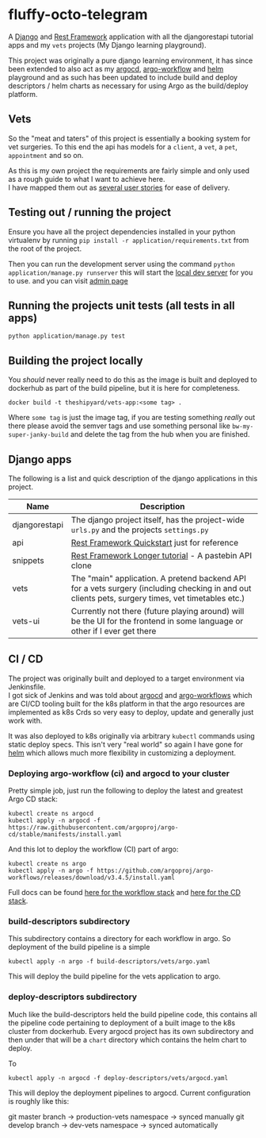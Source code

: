 # fluffy-octo-telegram

A [Django](https://docs.djangoproject.com/en/4.0/) and [Rest Framework](https://www.django-rest-framework.org/)
application with all the djangorestapi tutorial apps and my `vets` projects (My Django learning playground).

This project was originally a pure django learning environment, it has since been extended to also act as my
[argocd](https://argo-cd.readthedocs.io/en/stable/), 
[argo-workflow](https://argoproj.github.io/argo-workflows/) and
[helm](https://helm.sh/) playground and as such has been updated to include build and deploy
descriptors / helm charts as necessary for using Argo as the build/deploy platform. 

## Vets
So the "meat and taters" of this project is essentially a booking system for vet surgeries.  To this end the api has 
models for a `client`, a `vet`, a `pet`, `appointment` and so on.

As this is my own project the requirements are fairly simple and only used as a rough guide to what I want to achieve 
here.  
I have mapped them out as [several user stories](https://github.com/w3s7y/fluffy-octo-telegram/issues?q=label%3Astory) 
for ease of delivery.

## Testing out / running the project
Ensure you have all the project dependencies installed in your python 
virtualenv by running `pip install -r application/requirements.txt` from the root
of the project.

Then you can run the development server using the command `python application/manage.py runserver`
this will start the [local dev server](http://localhost:8000/admin) for you to use.  and you can visit
[admin page](http://localhost:8000/api-auth/login)

## Running the projects unit tests (all tests in all apps)
`python application/manage.py test`

## Building the project locally
You _should_ never really need to do this as the image is built and deployed to dockerhub 
as part of the build pipeline, but it is here for completeness. 
```shell
docker build -t theshipyard/vets-app:<some tag> .
```
Where `some tag` is just the image tag, if you are testing something _really_ out there please avoid the semver tags and 
use something personal like `bw-my-super-janky-build` and delete the tag from the hub when you are finished. 

## Django apps
The following is a list and quick description of the django applications in this project. 

| Name          | Description                                                                                                                                        | 
|---------------|----------------------------------------------------------------------------------------------------------------------------------------------------|
| djangorestapi | The django project itself, has the project-wide `urls.py` and the projects `settings.py`                                                           |
| api           | [Rest Framework Quickstart](https://www.django-rest-framework.org/tutorial/quickstart/) just for reference                                         |
| snippets      | [Rest Framework Longer tutorial](https://www.django-rest-framework.org/tutorial/1-serialization/) - A pastebin API clone                           |
| vets          | The "main" application.  A pretend backend API for a vets surgery (including checking in and out clients pets, surgery times, vet timetables etc.) |
| vets-ui       | Currently not there (future playing around) will be the UI for the frontend in some language or other if I ever get there                          | 

## CI / CD
The project was originally built and deployed to a target environment via Jenkinsfile.  
I got sick of Jenkins and was told about [argocd](https://argo-cd.readthedocs.io/en/stable/) and 
[argo-workflows](https://argoproj.github.io/argo-workflows/) which are CI/CD tooling built for the k8s platform 
in that the argo resources are implemented as k8s Crds so very easy to deploy, update and generally just work with.

It was also deployed to k8s originally via arbitrary `kubectl` commands using static deploy specs.  This isn't very
"real world" so again I have gone for [helm](https://helm.sh/) which allows much more flexibility in customizing a 
deployment.

### Deploying argo-workflow (ci) and argocd to your cluster
Pretty simple job, just run the following to deploy the latest and greatest Argo CD stack: 
```shell
kubectl create ns argocd
kubectl apply -n argocd -f https://raw.githubusercontent.com/argoproj/argo-cd/stable/manifests/install.yaml
```

And this lot to deploy the workflow (CI) part of argo:
```shell
kubectl create ns argo
kubectl apply -n argo -f https://github.com/argoproj/argo-workflows/releases/download/v3.4.5/install.yaml
```

Full docs can be found [here for the workflow stack](https://argoproj.github.io/argo-workflows/) and 
[here for the CD stack](https://argo-cd.readthedocs.io/en/stable/).

### build-descriptors subdirectory
This subdirectory contains a directory for each workflow in argo.  So deployment of the build pipeline is a simple
```shell
kubectl apply -n argo -f build-descriptors/vets/argo.yaml
```
This will deploy the build pipeline for the vets application to argo. 

### deploy-descriptors subdirectory
Much like the build-descriptors held the build pipeline code, this contains all the pipeline code pertaining to deployment of a 
built image to the k8s cluster from dockerhub.  Every argocd project has its own subdirectory and then under that will
be a `chart` directory which contains the helm chart to deploy.

To 
```shell
kubectl apply -n argocd -f deploy-descriptors/vets/argocd.yaml
```
This will deploy the deployment pipelines to argocd.  Current configuration is roughly like this: 

git master branch -> production-vets namespace -> synced manually 
git develop branch -> dev-vets namespace -> synced automatically 
